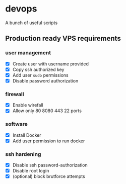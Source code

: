 # devops

A bunch of useful scripts

## Production ready VPS requirements

### user management

- [x] Create user with username provided
- [x] Copy ssh authorized key
- [x] Add user `sudo` permissions
- [x] Disable password authorization

### firewall

- [x] Enable wirefall
- [x] Allow only 80 8080 443 22 ports

### software

- [x] Install Docker
- [x] Add user permission to run docker

### ssh hardening

- [x] Disable ssh password-authorization
- [x] Disable root login
- [x] (optional) block brutforce attempts
